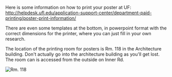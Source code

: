 Here is some information on how to print your poster at UF:
http://helpdesk.ufl.edu/application-support-center/department-paid-printing/poster-print-information/

There are even some templates at the bottom, in powerpoint format with the correct dimensions for the printer, where you can just fill in your own research.

The location of the printing room for posters is Rm. 118 in the Architecture building. Don't actually go into the architecture building as you'll get lost. The room can is accessed from the outside on Inner Rd. 

![Rm. 118](https://github.com/weecology/lab-wiki/blob/master/uploads/poster_print_location.png)